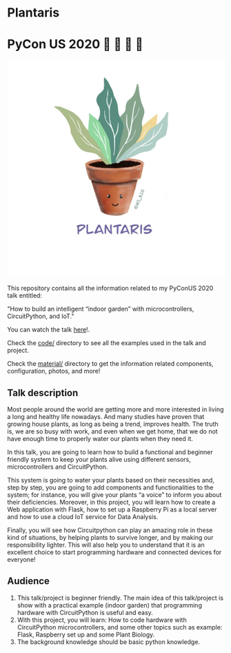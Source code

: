 # Plantaris
# PyCon US 2020 :herb: :seedling: :yellow_heart: 🐍

![plantaris logo](code/static/img/plantaris.jpg)

This repository contains all the information related to my PyConUS 2020
talk entitled:

"How to build an intelligent “indoor garden” with microcontrollers,
CircuitPython, and IoT."

You can watch the talk [here](https://youtu.be/8STo1-rRV1E)!.

Check the [code/](code/) directory to see all the examples used in the talk
and project.

Check the [material/](material/) directory to get the information related
components, configuration, photos, and more!

## Talk description

Most people around the world are getting more and more interested in living a
long and healthy life nowadays. And many studies have proven that growing
house plants, as long as being a trend, improves health.
The truth is, we are so busy with work, and even when we get home, that we do
not have enough time to properly water our plants when they need it.

In this talk, you are going to learn how to build a functional and beginner
friendly system to keep your plants alive using different sensors,
microcontrollers and CircuitPython.

This system is going to water your plants based on their necessities and,
step by step, you are going to add components and functionalities to the
system; for instance, you will give your plants “a voice” to inform you
about their deficiencies.
Moreover, in this project, you will learn how to create a Web application
with Flask, how to set up a Raspberry Pi as a local server and how to use a
cloud IoT service for Data Analysis.

Finally, you will see how Circuitpython can play an amazing role in these
kind of situations, by helping plants to survive longer, and by making our
responsibility lighter.
This will also help you to understand that it is an excellent choice to start
programming hardware and connected devices for everyone!

## Audience 
1. This talk/project is beginner friendly. The main idea of this talk/project
   is show with a practical example (indoor garden) that programming hardware
   with CircuitPython is useful and easy.
2. With this project, you will learn: How to code hardware with CircuitPython
   microcontrollers, and some other topics such as example: Flask, Raspberry
   set up and some Plant Biology.
3. The background knowledge should be basic python knowledge.
